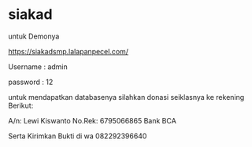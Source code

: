 # siakad
untuk Demonya 

https://siakadsmp.lalapanpecel.com/

Username : admin

password : 12

untuk mendapatkan databasenya silahkan donasi seiklasnya ke rekening Berikut:

A/n: Lewi Kiswanto
No.Rek: 6795066865
Bank BCA

Serta Kirimkan Bukti di 
wa 082292396640
